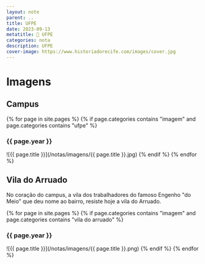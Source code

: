 ```yaml
---
layout: note
parent: ..
title: UFPE
date: 2023-09-13
metatitle: 🏫 UFPE
categories: nota
description: UFPE
cover-image: https://www.historiadorecife.com/images/cover.jpg
---
```


# Imagens
## Campus
{% for page in site.pages %}
{% if page.categories contains "imagem" and page.categories contains "ufpe" %}
### {{ page.year }}
![{{ page.title }}](/notas/imagens/{{ page.title }}.jpg)
{% endif %}
{% endfor %}

## Vila do Arruado
No coração do campus, a vila dos trabalhadores do famoso Engenho "do Meio" que deu nome ao bairro, resiste hoje a vila do Arruado.

{% for page in site.pages %}
{% if page.categories contains "imagem" and page.categories contains "vila do arruado" %}
### {{ page.year }}
![{{ page.title }}](/notas/imagens/{{ page.title }}.png)
{% endif %}
{% endfor %}